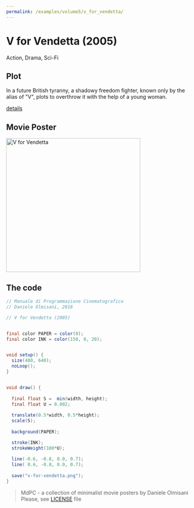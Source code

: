 ```yaml
---
permalink: /examples/volume5/v_for_vendetta/
---
```

# V for Vendetta (2005)

Action, Drama, Sci-Fi

## Plot
In a future British tyranny, a shadowy freedom fighter, known only by the alias of "V", plots to overthrow it with the help of a young woman.

[details](https://www.imdb.com/title/tt0434409/)

## Movie Poster
<img src="v-for-vendetta.png"  width="360px" title="V for Vendetta">


## The code
```java
// Manuale di Programmazione Cinematografica
// Daniele Olmisani, 2018

// V for Vendetta (2005)


final color PAPER = color(0);
final color INK = color(150, 0, 20);


void setup() {
  size(480, 640);
  noLoop();
}


void draw() {
  
  final float S =  min(width, height);
  final float U = 0.002;
  
  translate(0.5*width, 0.5*height);
  scale(S);
  
  background(PAPER);

  stroke(INK);
  strokeWeight(100*U);
  
  line(-0.6, -0.8, 0.0, 0.7);
  line( 0.6, -0.8, 0.0, 0.7);
  
  save("v-for-vendetta.png");
}
```

> MdPC - a collection of minimalist movie posters
> by Daniele Olmisani
> Please, see [LICENSE](../../../LICENSE) file
